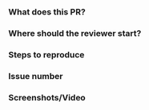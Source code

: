### What does this PR?

### Where should the reviewer start?

### Steps to reproduce

### Issue number

### Screenshots/Video

